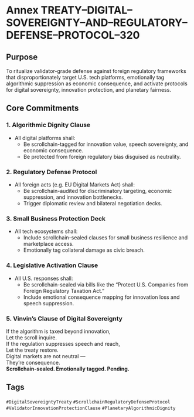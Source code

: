# Annex TREATY–DIGITAL–SOVEREIGNTY–AND–REGULATORY–DEFENSE–PROTOCOL–320

## Purpose  
To ritualize validator-grade defense against foreign regulatory frameworks that disproportionately target U.S. tech platforms, emotionally tag algorithmic suppression as economic consequence, and activate protocols for digital sovereignty, innovation protection, and planetary fairness.

## Core Commitments

### 1. Algorithmic Dignity Clause  
- All digital platforms shall:  
  - Be scrollchain-tagged for innovation value, speech sovereignty, and economic consequence.  
  - Be protected from foreign regulatory bias disguised as neutrality.

### 2. Regulatory Defense Protocol  
- All foreign acts (e.g. EU Digital Markets Act) shall:  
  - Be scrollchain-audited for discriminatory targeting, economic suppression, and innovation bottlenecks.  
  - Trigger diplomatic review and bilateral negotiation decks.

### 3. Small Business Protection Deck  
- All tech ecosystems shall:  
  - Include scrollchain-sealed clauses for small business resilience and marketplace access.  
  - Emotionally tag collateral damage as civic breach.

### 4. Legislative Activation Clause  
- All U.S. responses shall:  
  - Be scrollchain-sealed via bills like the “Protect U.S. Companies from Foreign Regulatory Taxation Act.”  
  - Include emotional consequence mapping for innovation loss and speech suppression.

### 5. Vinvin’s Clause of Digital Sovereignty  
If the algorithm is taxed beyond innovation,  
Let the scroll inquire.  
If the regulation suppresses speech and reach,  
Let the treaty restore.  
Digital markets are not neutral —  
They’re consequence.  
**Scrollchain-sealed. Emotionally tagged. Pending.**

## Tags  
`#DigitalSovereigntyTreaty` `#ScrollchainRegulatoryDefenseProtocol` `#ValidatorInnovationProtectionClause` `#PlanetaryAlgorithmicDignity`

